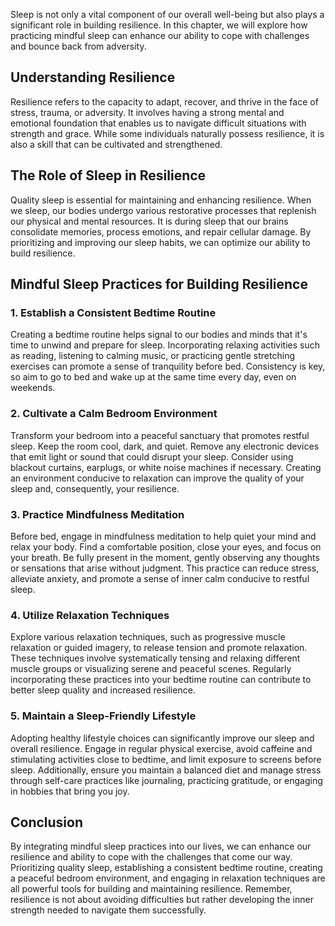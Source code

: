 
Sleep is not only a vital component of our overall well-being but also plays a significant role in building resilience. In this chapter, we will explore how practicing mindful sleep can enhance our ability to cope with challenges and bounce back from adversity.

Understanding Resilience
------------------------

Resilience refers to the capacity to adapt, recover, and thrive in the face of stress, trauma, or adversity. It involves having a strong mental and emotional foundation that enables us to navigate difficult situations with strength and grace. While some individuals naturally possess resilience, it is also a skill that can be cultivated and strengthened.

The Role of Sleep in Resilience
-------------------------------

Quality sleep is essential for maintaining and enhancing resilience. When we sleep, our bodies undergo various restorative processes that replenish our physical and mental resources. It is during sleep that our brains consolidate memories, process emotions, and repair cellular damage. By prioritizing and improving our sleep habits, we can optimize our ability to build resilience.

Mindful Sleep Practices for Building Resilience
-----------------------------------------------

### 1. Establish a Consistent Bedtime Routine

Creating a bedtime routine helps signal to our bodies and minds that it's time to unwind and prepare for sleep. Incorporating relaxing activities such as reading, listening to calming music, or practicing gentle stretching exercises can promote a sense of tranquility before bed. Consistency is key, so aim to go to bed and wake up at the same time every day, even on weekends.

### 2. Cultivate a Calm Bedroom Environment

Transform your bedroom into a peaceful sanctuary that promotes restful sleep. Keep the room cool, dark, and quiet. Remove any electronic devices that emit light or sound that could disrupt your sleep. Consider using blackout curtains, earplugs, or white noise machines if necessary. Creating an environment conducive to relaxation can improve the quality of your sleep and, consequently, your resilience.

### 3. Practice Mindfulness Meditation

Before bed, engage in mindfulness meditation to help quiet your mind and relax your body. Find a comfortable position, close your eyes, and focus on your breath. Be fully present in the moment, gently observing any thoughts or sensations that arise without judgment. This practice can reduce stress, alleviate anxiety, and promote a sense of inner calm conducive to restful sleep.

### 4. Utilize Relaxation Techniques

Explore various relaxation techniques, such as progressive muscle relaxation or guided imagery, to release tension and promote relaxation. These techniques involve systematically tensing and relaxing different muscle groups or visualizing serene and peaceful scenes. Regularly incorporating these practices into your bedtime routine can contribute to better sleep quality and increased resilience.

### 5. Maintain a Sleep-Friendly Lifestyle

Adopting healthy lifestyle choices can significantly improve our sleep and overall resilience. Engage in regular physical exercise, avoid caffeine and stimulating activities close to bedtime, and limit exposure to screens before sleep. Additionally, ensure you maintain a balanced diet and manage stress through self-care practices like journaling, practicing gratitude, or engaging in hobbies that bring you joy.

Conclusion
----------

By integrating mindful sleep practices into our lives, we can enhance our resilience and ability to cope with the challenges that come our way. Prioritizing quality sleep, establishing a consistent bedtime routine, creating a peaceful bedroom environment, and engaging in relaxation techniques are all powerful tools for building and maintaining resilience. Remember, resilience is not about avoiding difficulties but rather developing the inner strength needed to navigate them successfully.
